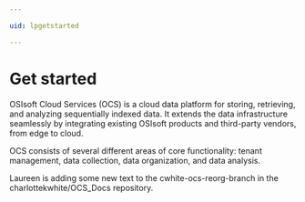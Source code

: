 ```yaml
---

uid: lpgetstarted

---
```


 

# Get started

OSIsoft Cloud Services (OCS) is a cloud data platform for storing, retrieving, and analyzing sequentially indexed data. It extends the data infrastructure seamlessly by integrating existing OSIsoft products and third-party vendors, from edge to cloud. 

OCS consists of several different areas of core functionality: tenant management, data collection, data organization, and data analysis.

Laureen is adding some new text to the cwhite-ocs-reorg-branch in the charlottekwhite/OCS_Docs repository.
